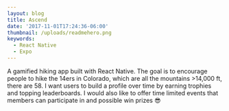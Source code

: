 ```yaml
---
layout: blog
title: Ascend
date: '2017-11-01T17:24:36-06:00'
thumbnail: /uploads/readmehero.png
keywords:
  - React Native
  - Expo
---
```

A gamified hiking app built with React Native. The goal is to encourage people to hike the 14ers in Colorado, which are all the mountains >14,000 ft, there are 58. I want users to build a profile over time by earning trophies and topping leaderboards. I would also like to offer time limited events that members can participate in and possible win prizes 😎

